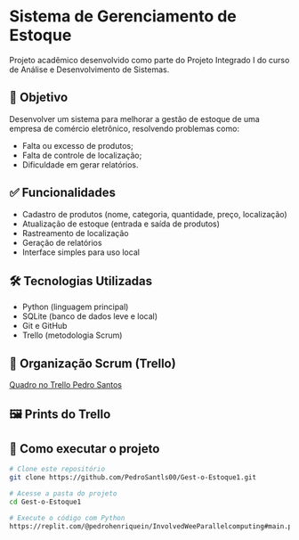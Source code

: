 ﻿# Sistema de Gerenciamento de Estoque

Projeto acadêmico desenvolvido como parte do Projeto Integrado I do curso de Análise e Desenvolvimento de Sistemas.

## 🎯 Objetivo

Desenvolver um sistema para melhorar a gestão de estoque de uma empresa de comércio eletrônico, resolvendo problemas como:
- Falta ou excesso de produtos;
- Falta de controle de localização;
- Dificuldade em gerar relatórios.

## ✅ Funcionalidades

- Cadastro de produtos (nome, categoria, quantidade, preço, localização)
- Atualização de estoque (entrada e saída de produtos)
- Rastreamento de localização
- Geração de relatórios
- Interface simples para uso local

## 🛠️ Tecnologias Utilizadas

- Python (linguagem principal)
- SQLite (banco de dados leve e local)
- Git e GitHub
- Trello (metodologia Scrum)

## 📌 Organização Scrum (Trello)

[Quadro no Trello Pedro Santos](https://trello.com/invite/b/6810e0fc038d916489fd8806/ATTIe45781c6209492365fc5988184128bfe583E4B6C/desenvolvimento-do-sistema-de-gerenciamento-de-estoque-pedro-henrique-inacio)

## 🖼️ Prints do Trello



## 📂 Como executar o projeto

```bash
# Clone este repositório
git clone https://github.com/PedroSantls00/Gest-o-Estoque1.git

# Acesse a pasta do projeto
cd Gest-o-Estoque1

# Execute o código com Python
https://replit.com/@pedrohenriquein/InvolvedWeeParallelcomputing#main.py
